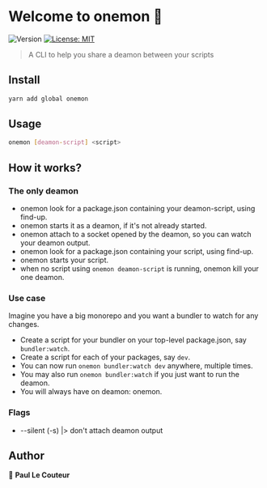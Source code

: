 # Welcome to onemon 👋
![Version](https://img.shields.io/badge/version-1.0.0-blue.svg?cacheSeconds=2592000)
[![License: MIT](https://img.shields.io/badge/License-MIT-yellow.svg)](#)

> A CLI to help you share a deamon between your scripts

## Install

```sh
yarn add global onemon
```

## Usage

```sh
onemon [deamon-script] <script>
```
## How it works?

### The only deamon

- onemon look for a package.json containing your deamon-script, using find-up.
- onemon starts it as a deamon, if it's not already started.
- onemon attach to a socket opened by the deamon, so you can watch your deamon output.
- onemon look for a package.json containing your script, using find-up.
- onemon starts your script.
- when no script using `onemon deamon-script` is running, onemon kill your one deamon.

### Use case

Imagine you have a big monorepo and you want a bundler to watch for any changes.

- Create a script for your bundler on your top-level package.json, say `bundler:watch`.
- Create a script for each of your packages, say `dev`.
- You can now run `onemon bundler:watch dev` anywhere, multiple times.
- You may also run `onemon bundler:watch` if you just want to run the deamon.
- You will always have on deamon: onemon.

### Flags

- --silent (-s) |> don't attach deamon output

## Author

👤 **Paul Le Couteur**

